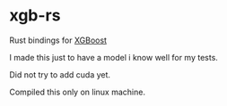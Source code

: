 # xgb-rs

Rust bindings for [XGBoost](https://github.com/dmlc/xgboost)

I made this just to have a model i know well for my tests.

Did not try to add cuda yet.

Compiled this only on linux machine.
